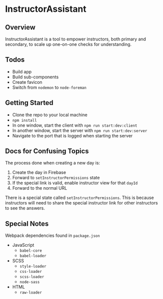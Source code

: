 # InstructorAssistant

## Overview

InstructorAssistant is a tool to empower instructors, both primary and secondary, to scale up one-on-one checks for understanding.

## Todos

* Build app
* Build sub-components
* Create favicon
* Switch from `nodemon` to `node-foreman`

## Getting Started

* Clone the repo to your local machine
* `npm install`
* In one window, start the client with `npm run start:dev:client`
* In another window, start the server with `npm run start:dev:server`
* Navigate to the port that is logged when starting the server

## Docs for Confusing Topics

The process done when creating a new day is:

1. Create the day in Firebase
1. Forward to `setInstructorPermissions` state
1. If the special link is valid, enable instructor view for that `dayId`
1. Forward to the normal URL

There is a special state called `setInstructorPermissions`. This is because instructors will need to share the special instructor link for other instructors to see the answers.

## Special Notes

Webpack dependencies found in `package.json`

* JavaScript
	* `babel-core`
	* `babel-loader`
* SCSS
	* `style-loader`
	* `css-loader`
	* `scss-loader`
	* `node-sass`
* HTML
	* `raw-loader`
